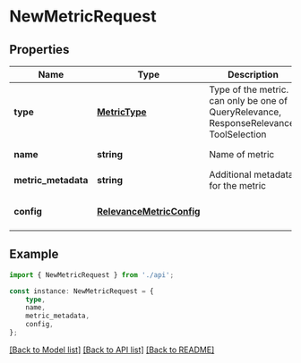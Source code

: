 # NewMetricRequest


## Properties

Name | Type | Description | Notes
------------ | ------------- | ------------- | -------------
**type** | [**MetricType**](MetricType.md) | Type of the metric. It can only be one of QueryRelevance, ResponseRelevance, ToolSelection | [default to undefined]
**name** | **string** | Name of metric | [default to undefined]
**metric_metadata** | **string** | Additional metadata for the metric | [default to undefined]
**config** | [**RelevanceMetricConfig**](RelevanceMetricConfig.md) |  | [optional] [default to undefined]

## Example

```typescript
import { NewMetricRequest } from './api';

const instance: NewMetricRequest = {
    type,
    name,
    metric_metadata,
    config,
};
```

[[Back to Model list]](../README.md#documentation-for-models) [[Back to API list]](../README.md#documentation-for-api-endpoints) [[Back to README]](../README.md)
